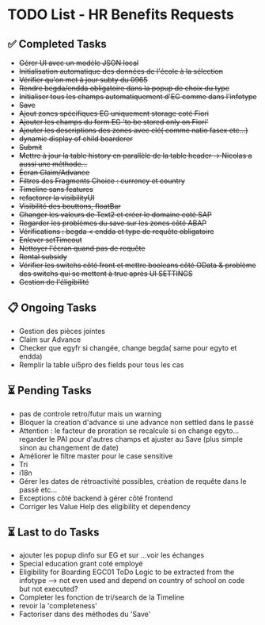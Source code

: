 # TODO List - HR Benefits Requests

## ✅ Completed Tasks
- ~~Gérer UI avec un modèle JSON local~~
- ~~Initialisation automatique des données de l'école à la sélection~~
- ~~Vérifier qu'on met à jour subty du 0965~~
- ~~Rendre begda/endda obligatoire dans la popup de choix du type~~
- ~~Initialiser tous les champs automatiquement d'EG comme dans l'infotype~~
- ~~Save~~
- ~~Ajout zones spécifiques EG uniquement storage coté Fiori~~
- ~~Ajouter les champs du form EG 'to be stored only on Fiori'~~
- ~~Ajouter les descriptions des zones avec clé( comme natio fasex etc...)~~
- ~~dynamic display of child boarderer~~
- ~~Submit~~
- ~~Mettre à jour la table history en parallèle de la table header -> Nicolas a aussi une méthode...~~
- ~~Écran Claim/Advance~~
- ~~Filtres des Fragments Choice : currency et country~~
- ~~Timeline sans features~~
- ~~refactorer la visibilityUI~~
- ~~Visibilité des bouttons, floatBar~~
- ~~Changer les valeurs de Text2 et créer le domaine coté SAP~~
- ~~Regarder les problémes du save sur les zones côté ABAP~~
- ~~Vérifications : begda < endda et type de requête obligatoire~~
- ~~Enlever setTimeout~~  
- ~~Nettoyer l'écran quand pas de requête~~
- ~~Rental subsidy~~
- ~~Vérifier les switchs côté front et mettre booleans côté OData & problème des switchs qui se mettent à true après UI SETTINGS~~
- ~~Gestion de l'éligibilité~~

## 📋 Ongoing Tasks

- Gestion des pièces jointes
- Claim sur Advance 
- Checker que egyfr si changée, change begda( same pour egyto et endda)
- Remplir la table ui5pro des fields pour tous les cas

## ⏳ Pending Tasks

- pas de controle retro/futur mais un warning
- Bloquer la creation d'advance si une advance non settled dans le passé
- Attention : le facteur de proration se recalcule si on change egyto... regarder le PAI pour d'autres champs et ajuster au Save (plus simple sinon au changement de date)
- Améliorer le filtre master pour le case sensitive
- Tri
- i18n
- Gérer les dates de rétroactivité possibles, création de requête dans le passé etc...
- Exceptions côté backend à gérer côté frontend
- Corriger les Value Help des eligibility et dependency

## ⏳ Last to do Tasks

- ajouter les popup dinfo sur EG et sur ...voir les échanges
- Special education grant coté employé
- Eligibility for Boarding	EGC01	ToDo	Logic to be extracted from the infotype --> not even used and depend on country of school on code but not executed?
- Completer les fonction de tri/search de la Timeline
- revoir la 'completeness'  
- Factoriser dans des méthodes du 'Save'
